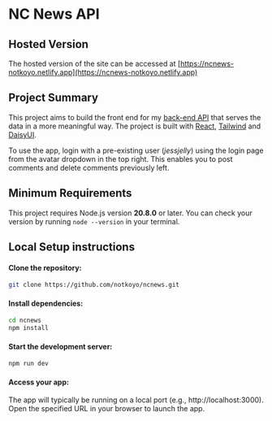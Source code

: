# NC News API

## Hosted Version

The hosted version of the site can be accessed at [https://ncnews-notkoyo.netlify.app](https://ncnews-notkoyo.netlify.app)

## Project Summary

This project aims to build the front end for my [back-end API](https://github.com/notkoyo/ncnews-api) that serves the data in a more meaningful way. The project is built with [React](https://react.dev), [Tailwind](https://tailwindcss.com) and [DaisyUI](https://daisyui.com).

To use the app, login with a pre-existing user (*jessjelly*) using the login page from the avatar dropdown in the top right.
This enables you to post comments and delete comments previously left.

## Minimum Requirements

This project requires Node.js version **20.8.0** or later. You can check your version by running `node --version` in your terminal.

## Local Setup instructions

#### Clone the repository:
```Bash
git clone https://github.com/notkoyo/ncnews.git
```

#### Install dependencies:
```Bash
cd ncnews
npm install
```

#### Start the development server:
```Bash
npm run dev
```

#### Access your app:
The app will typically be running on a local port (e.g., http://localhost:3000). Open the specified URL in your browser to launch the app.